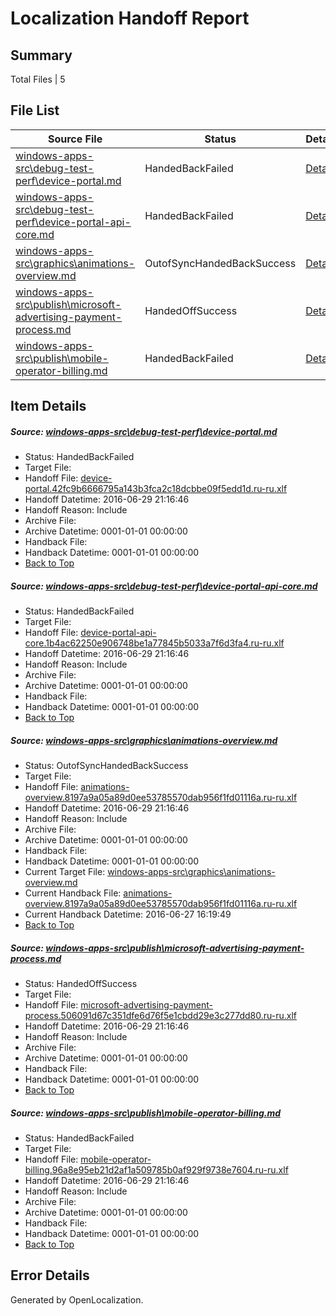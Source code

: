 # <a name='report-top'></a> Localization Handoff Report

## Summary
 Total Files | 5

## File List
 Source File | Status | Details 
 ----------- | ------ | ------- 
 [windows-apps-src\debug-test-perf\device-portal.md](https://github.com/Microsoft/windows-apps/blob/32aa3946e298d103ca90115d846ed19b7f1f74ea/windows-apps-src/debug-test-perf/device-portal.md) | HandedBackFailed | [Details](#8833dccd7e9440ff6374e2e5f000f9b77f5baa9d1978)
 [windows-apps-src\debug-test-perf\device-portal-api-core.md](https://github.com/Microsoft/windows-apps/blob/c3eeed67d97e380c587a7ef17d1c844da57dde43/windows-apps-src/debug-test-perf/device-portal-api-core.md) | HandedBackFailed | [Details](#fda1b797c40691e7661218dfec9ef05f51ab4dea1972)
 [windows-apps-src\graphics\animations-overview.md](https://github.com/Microsoft/windows-apps/blob/658bc21d117ac1ef9ebabdbb8a9077ec8ffe8dd7/windows-apps-src/graphics/animations-overview.md) | OutofSyncHandedBackSuccess | [Details](#c51c3fadcce9451545737a08e30132cbbf59e0a12656)
 [windows-apps-src\publish\microsoft-advertising-payment-process.md](https://github.com/Microsoft/windows-apps/blob/8381a5109574f33a0995bd77102b6447622c7126/windows-apps-src/publish/microsoft-advertising-payment-process.md) | HandedOffSuccess | [Details](#ebd18f0afdd633a5e9cfc8bfa8db37f9c2a12d693623)
 [windows-apps-src\publish\mobile-operator-billing.md](https://github.com/Microsoft/windows-apps/blob/80a20f4f87ce2ef40ce4ff7c6551d74ac375da1c/windows-apps-src/publish/mobile-operator-billing.md) | HandedBackFailed | [Details](#bd70a3c5990909351f04ca4200f4ea522989d1e93624)

## Item Details
##### <a name='8833dccd7e9440ff6374e2e5f000f9b77f5baa9d1978'></a> Source: [windows-apps-src\debug-test-perf\device-portal.md](https://github.com/Microsoft/windows-apps/blob/32aa3946e298d103ca90115d846ed19b7f1f74ea/windows-apps-src/debug-test-perf/device-portal.md)
* Status: HandedBackFailed
* Target File: 
* Handoff File: [device-portal.42fc9b6666795a143b3fca2c18dcbbe09f5edd1d.ru-ru.xlf](https://github.com/Microsoft/WDG.handoff/blob/2307ae0aa7ffb881af8b4af3a3846f0cf21417fd/ol-handoff/Microsoft/windows-apps.ru-ru/master/device-portal.42fc9b6666795a143b3fca2c18dcbbe09f5edd1d.ru-ru.xlf)
* Handoff Datetime: 2016-06-29 21:16:46
* Handoff Reason: Include
* Archive File: 
* Archive Datetime: 0001-01-01 00:00:00
* Handback File: 
* Handback Datetime: 0001-01-01 00:00:00
* [Back to Top](#report-top)

##### <a name='fda1b797c40691e7661218dfec9ef05f51ab4dea1972'></a> Source: [windows-apps-src\debug-test-perf\device-portal-api-core.md](https://github.com/Microsoft/windows-apps/blob/c3eeed67d97e380c587a7ef17d1c844da57dde43/windows-apps-src/debug-test-perf/device-portal-api-core.md)
* Status: HandedBackFailed
* Target File: 
* Handoff File: [device-portal-api-core.1b4ac62250e906748be1a77845b5033a7f6d3fa4.ru-ru.xlf](https://github.com/Microsoft/WDG.handoff/blob/2307ae0aa7ffb881af8b4af3a3846f0cf21417fd/ol-handoff/Microsoft/windows-apps.ru-ru/master/device-portal-api-core.1b4ac62250e906748be1a77845b5033a7f6d3fa4.ru-ru.xlf)
* Handoff Datetime: 2016-06-29 21:16:46
* Handoff Reason: Include
* Archive File: 
* Archive Datetime: 0001-01-01 00:00:00
* Handback File: 
* Handback Datetime: 0001-01-01 00:00:00
* [Back to Top](#report-top)

##### <a name='c51c3fadcce9451545737a08e30132cbbf59e0a12656'></a> Source: [windows-apps-src\graphics\animations-overview.md](https://github.com/Microsoft/windows-apps/blob/658bc21d117ac1ef9ebabdbb8a9077ec8ffe8dd7/windows-apps-src/graphics/animations-overview.md)
* Status: OutofSyncHandedBackSuccess
* Target File: 
* Handoff File: [animations-overview.8197a9a05a89d0ee53785570dab956f1fd01116a.ru-ru.xlf](https://github.com/Microsoft/WDG.handoff/blob/2307ae0aa7ffb881af8b4af3a3846f0cf21417fd/ol-handoff/Microsoft/windows-apps.ru-ru/master/animations-overview.8197a9a05a89d0ee53785570dab956f1fd01116a.ru-ru.xlf)
* Handoff Datetime: 2016-06-29 21:16:46
* Handoff Reason: Include
* Archive File: 
* Archive Datetime: 0001-01-01 00:00:00
* Handback File: 
* Handback Datetime: 0001-01-01 00:00:00
* Current Target File: [windows-apps-src\graphics\animations-overview.md](https://github.com/Microsoft/windows-apps.ru-ru/blob/8ad3aeb56058f95ad343bcb1e9e8a2192ede0a07/windows-apps-src/graphics/animations-overview.md)
* Current Handback File: [animations-overview.8197a9a05a89d0ee53785570dab956f1fd01116a.ru-ru.xlf](https://github.com/Microsoft/WDG.handback/blob/d7f038e1ef63ee502e4122eebc3a20cc105cb919/ol-handback/Microsoft/windows-apps.ru-ru/master/animations-overview.8197a9a05a89d0ee53785570dab956f1fd01116a.ru-ru.xlf)
* Current Handback Datetime: 2016-06-27 16:19:49
* [Back to Top](#report-top)

##### <a name='ebd18f0afdd633a5e9cfc8bfa8db37f9c2a12d693623'></a> Source: [windows-apps-src\publish\microsoft-advertising-payment-process.md](https://github.com/Microsoft/windows-apps/blob/8381a5109574f33a0995bd77102b6447622c7126/windows-apps-src/publish/microsoft-advertising-payment-process.md)
* Status: HandedOffSuccess
* Target File: 
* Handoff File: [microsoft-advertising-payment-process.506091d67c351dfe6d76f5e1cbdd29e3c277dd80.ru-ru.xlf](https://github.com/Microsoft/WDG.handoff/blob/2307ae0aa7ffb881af8b4af3a3846f0cf21417fd/ol-handoff/Microsoft/windows-apps.ru-ru/master/microsoft-advertising-payment-process.506091d67c351dfe6d76f5e1cbdd29e3c277dd80.ru-ru.xlf)
* Handoff Datetime: 2016-06-29 21:16:46
* Handoff Reason: Include
* Archive File: 
* Archive Datetime: 0001-01-01 00:00:00
* Handback File: 
* Handback Datetime: 0001-01-01 00:00:00
* [Back to Top](#report-top)

##### <a name='bd70a3c5990909351f04ca4200f4ea522989d1e93624'></a> Source: [windows-apps-src\publish\mobile-operator-billing.md](https://github.com/Microsoft/windows-apps/blob/80a20f4f87ce2ef40ce4ff7c6551d74ac375da1c/windows-apps-src/publish/mobile-operator-billing.md)
* Status: HandedBackFailed
* Target File: 
* Handoff File: [mobile-operator-billing.96a8e95eb21d2af1a509785b0af929f9738e7604.ru-ru.xlf](https://github.com/Microsoft/WDG.handoff/blob/2307ae0aa7ffb881af8b4af3a3846f0cf21417fd/ol-handoff/Microsoft/windows-apps.ru-ru/master/mobile-operator-billing.96a8e95eb21d2af1a509785b0af929f9738e7604.ru-ru.xlf)
* Handoff Datetime: 2016-06-29 21:16:46
* Handoff Reason: Include
* Archive File: 
* Archive Datetime: 0001-01-01 00:00:00
* Handback File: 
* Handback Datetime: 0001-01-01 00:00:00
* [Back to Top](#report-top)


## Error Details

Generated by OpenLocalization.
